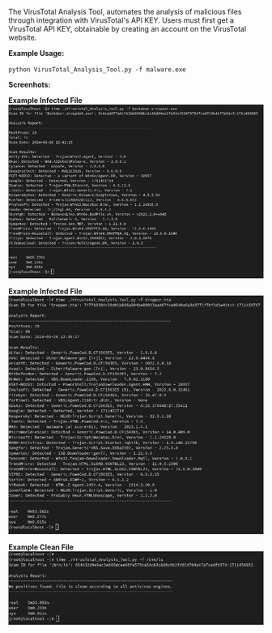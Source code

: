 The VirusTotal Analysis Tool, automates the analysis of malicious files through integration with VirusTotal's API KEY. Users must first get a VirusTotal API KEY, obtainable by creating an account on the VirusTotal website.

**Example Usage:**

`python VirusTotal_Analysis_Tool.py -f malware.exe`

**Screenhots:**


**Example Infected File**
![Example1](https://github.com/andre-facina/VirusTotal-Analysis-Tool/blob/main/Example2.png?raw=true)



**Example Infected File**
![Example2](https://github.com/andre-facina/VirusTotal-Analysis-Tool/blob/main/Example1.png?raw=true)



**Example Clean File**
![Example3](https://github.com/andre-facina/VirusTotal-Analysis-Tool/blob/main/Example3.png?raw=true)
